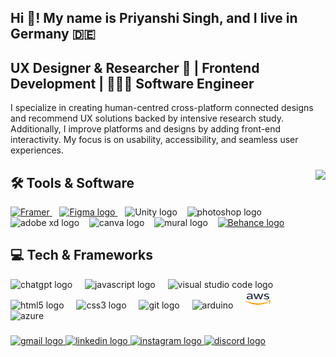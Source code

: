 <h2 align="left">Hi 👋! My name is Priyanshi Singh, and I live in Germany 🇩🇪 </h2>
<h2 align="left"> UX Designer & Researcher 🚀 | Frontend Development | 👩🏻‍💻 Software Engineer  </h2>
I specialize in creating human-centred cross-platform connected designs and recommend UX solutions backed by intensive research study. Additionally, I improve platforms and designs by adding front-end interactivity. My focus is on usability, accessibility, and seamless user experiences.  

###

<img align="right" height="230" src="https://i.pinimg.com/originals/2e/ea/2a/2eea2a2a5ee6ce0180ddc6bfc5064bc0.gif"/>

###

## 🛠️ Tools & Software  

<div align="left">
    
<a href="https://priyanshisingh.framer.website/" target="_blank" rel="noreferrer">
    <img src="https://www.vectorlogo.zone/logos/framer/framer-icon.svg" alt="Framer" width="40" height="30" />
</a>
&nbsp;&nbsp;
<a href="https://www.figma.com/@priyanshisingh" target="_blank" rel="noreferrer">
    <img src="https://cdn.jsdelivr.net/gh/devicons/devicon/icons/figma/figma-original.svg" height="30" alt="Figma logo" />
</a>
    &nbsp;&nbsp;
    <img src="https://cdn.jsdelivr.net/gh/devicons/devicon/icons/unity/unity-original.svg" height="30" alt="Unity logo" />
    &nbsp;&nbsp;
    <img src="https://cdn.jsdelivr.net/gh/devicons/devicon/icons/photoshop/photoshop-plain.svg" height="30" alt="photoshop logo" />
    &nbsp;&nbsp;
    <img src="https://cdn.jsdelivr.net/gh/devicons/devicon/icons/xd/xd-plain.svg" height="30" alt="adobe xd logo" />
    &nbsp;&nbsp;
    <img src="https://www.vectorlogo.zone/logos/canva/canva-icon.svg" height="30" alt="canva logo" />
    &nbsp;&nbsp;
    <img src="https://www.vectorlogo.zone/logos/muralco/muralco-icon.svg" height="30" alt="mural logo" />
    &nbsp;&nbsp;
    <a href="https://www.behance.net/priyanshisingh4" target="_blank" rel="noreferrer">
    <img src="https://cdn.jsdelivr.net/gh/devicons/devicon/icons/behance/behance-original.svg" height="30" alt="Behance logo" />
    </a>
</div>



## 💻 Tech & Frameworks

<div align="left">
  <img src="https://upload.wikimedia.org/wikipedia/commons/0/04/ChatGPT_logo.svg" height="30" alt="chatgpt logo"/>
  <img width="12" />
  
  <img src="https://cdn.jsdelivr.net/gh/devicons/devicon/icons/javascript/javascript-original.svg" height="30" alt="javascript logo"/>
  <img width="12" />
  <img src="https://cdn.jsdelivr.net/gh/devicons/devicon/icons/vscode/vscode-original.svg" height="30" alt="visual studio code logo"/>
  <img width="12" />
  <img src="https://cdn.jsdelivr.net/gh/devicons/devicon/icons/html5/html5-original.svg" height="30" alt="html5 logo"/>
  <img width="12" />
  <img src="https://cdn.jsdelivr.net/gh/devicons/devicon/icons/css3/css3-original.svg" height="30" alt="css3 logo"/>
  <img width="12" />
  <img src="https://cdn.jsdelivr.net/gh/devicons/devicon/icons/git/git-original.svg" height="30" alt="git logo"/>
  <img width="12" />
  <img src="https://cdn.worldvectorlogo.com/logos/arduino-1.svg" alt="arduino" width="40" height="30"/>
  <img width="12" />
  <img src="https://raw.githubusercontent.com/devicons/devicon/master/icons/amazonwebservices/amazonwebservices-original-wordmark.svg" alt="aws" width="40" height="30"/>
  <img width="12" />
  <img src="https://www.vectorlogo.zone/logos/microsoft_azure/microsoft_azure-icon.svg" alt="azure" width="40" height="30"/> </a>
  <img width="12" />
  
</div>

###

<div align="left">
  <a href="mailto:priyanshisingh596@gmail.com" target="_blank">
  <img src="https://img.shields.io/static/v1?message=Gmail&logo=gmail&label=&color=D14836&logoColor=white&labelColor=&style=for-the-badge" height="30" alt="gmail logo"/>
  <a href="https://www.linkedin.com/in/spriyanshi/" target="_blank">
  <img src="https://img.shields.io/static/v1?message=LinkedIn&logo=linkedin&label=&color=0077B5&logoColor=white&labelColor=&style=for-the-badge" height="30" alt="linkedin logo"/>
  <a href="https://www.instagram.com/thefoundergirl_/" target="_blank">
  <img src="https://img.shields.io/static/v1?message=Instagram&logo=instagram&label=&color=E4405F&logoColor=white&labelColor=&style=for-the-badge" height="30" alt="instagram logo"/>
  <a href="https://discord.com/channels/@mccgrey" target="_blank">
  <img src="https://img.shields.io/static/v1?message=Discord&logo=discord&label=&color=7289DA&logoColor=white&labelColor=&style=for-the-badge" height="30" alt="discord logo"/>
</div>

###
